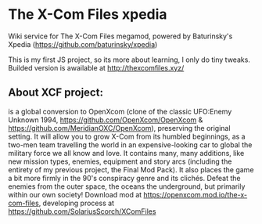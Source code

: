 # The X-Com Files xpedia

Wiki service for The X-Com Files megamod, powered by Baturinsky's Xpedia (https://github.com/baturinsky/xpedia)

This is my first JS project, so its more about learning, I only do tiny tweaks. Builded version is awailable at http://thexcomfiles.xyz/

## About XCF project: 

is a global conversion to OpenXcom (clone of the classic UFO:Enemy Unknown 1994, https://github.com/OpenXcom/OpenXcom & https://github.com/MeridianOXC/OpenXcom), preserving the original setting. It will allow you to grow X-Com from its humbled beginnings, as a two-men team travelling the world in an expensive-looking car to global the military force we all know and love. It contains many, many additions, like new mission types, enemies, equipment and story arcs (including the entirety of my previous project, the Final Mod Pack). It also places the game a bit more firmly in the 90's conspiracy genre and its clichés.
Defeat the enemies from the outer space, the oceans the underground, but primarily within our own society!
Download mod at https://openxcom.mod.io/the-x-com-files, developing process at https://github.com/SolariusScorch/XComFiles

